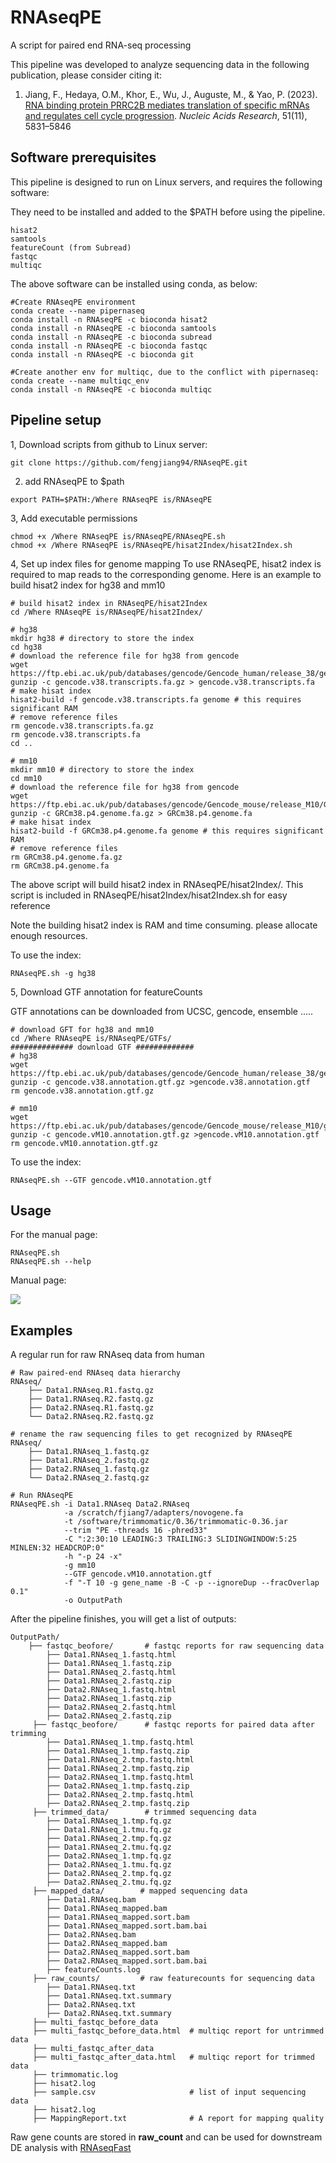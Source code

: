 # RNAseqPE
A script for paired end RNA-seq processing

This pipeline was developed to analyze sequencing data in the following publication, please consider citing it:

1. Jiang, F., Hedaya, O.M., Khor, E., Wu, J., Auguste, M., & Yao, P. (2023). [RNA binding protein PRRC2B mediates translation of specific mRNAs and regulates cell cycle progression](https://academic.oup.com/nar/article/51/11/5831/7147500). _Nucleic Acids Research_, 51(11), 5831–5846

## Software prerequisites
This pipeline is designed to run on Linux servers, and requires the following software:

They need to be installed and added to the $PATH before using the pipeline.
```
hisat2
samtools
featureCount (from Subread)
fastqc 
multiqc
```

The above software can be installed using conda, as below:
```
#Create RNAseqPE environment
conda create --name pipernaseq
conda install -n RNAseqPE -c bioconda hisat2
conda install -n RNAseqPE -c bioconda samtools
conda install -n RNAseqPE -c bioconda subread
conda install -n RNAseqPE -c bioconda fastqc
conda install -n RNAseqPE -c bioconda git

#Create another env for multiqc, due to the conflict with pipernaseq:
conda create --name multiqc_env
conda install -n RNAseqPE -c bioconda multiqc
```

## Pipeline setup

1, Download scripts from github to Linux server:

```
git clone https://github.com/fengjiang94/RNAseqPE.git
```

2. add RNAseqPE to $path
```
export PATH=$PATH:/Where RNAseqPE is/RNAseqPE
```

3, Add executable permissions
```
chmod +x /Where RNAseqPE is/RNAseqPE/RNAseqPE.sh
chmod +x /Where RNAseqPE is/RNAseqPE/hisat2Index/hisat2Index.sh
```

4, Set up index files for genome mapping
To use RNAseqPE, hisat2 index is required to map reads to the corresponding genome.
Here is an example to build hisat2 index for hg38 and mm10
```
# build hisat2 index in RNAseqPE/hisat2Index
cd /Where RNAseqPE is/RNAseqPE/hisat2Index/

# hg38
mkdir hg38 # directory to store the index
cd hg38
# download the reference file for hg38 from gencode
wget https://ftp.ebi.ac.uk/pub/databases/gencode/Gencode_human/release_38/gencode.v38.transcripts.fa.gz
gunzip -c gencode.v38.transcripts.fa.gz > gencode.v38.transcripts.fa
# make hisat index
hisat2-build -f gencode.v38.transcripts.fa genome # this requires significant RAM
# remove reference files
rm gencode.v38.transcripts.fa.gz
rm gencode.v38.transcripts.fa
cd ..

# mm10
mkdir mm10 # directory to store the index
cd mm10
# download the reference file for hg38 from gencode
wget https://ftp.ebi.ac.uk/pub/databases/gencode/Gencode_mouse/release_M10/GRCm38.p4.genome.fa.gz
gunzip -c GRCm38.p4.genome.fa.gz > GRCm38.p4.genome.fa
# make hisat index
hisat2-build -f GRCm38.p4.genome.fa genome # this requires significant RAM
# remove reference files
rm GRCm38.p4.genome.fa.gz
rm GRCm38.p4.genome.fa
```

The above script will build hisat2 index in RNAseqPE/hisat2Index/. This script is included in RNAseqPE/hisat2Index/hisat2Index.sh for easy reference

Note the building hisat2 index is RAM and time consuming. please allocate enough resources.

To use the index:
```
RNAseqPE.sh -g hg38
```

5, Download GTF annotation for featureCounts

GTF annotations can be downloaded from UCSC, gencode, ensemble .....
```
# download GFT for hg38 and mm10
cd /Where RNAseqPE is/RNAseqPE/GTFs/
############## download GTF #############
# hg38
wget https://ftp.ebi.ac.uk/pub/databases/gencode/Gencode_human/release_38/gencode.v38.annotation.gtf.gz
gunzip -c gencode.v38.annotation.gtf.gz >gencode.v38.annotation.gtf
rm gencode.v38.annotation.gtf.gz

# mm10
wget https://ftp.ebi.ac.uk/pub/databases/gencode/Gencode_mouse/release_M10/gencode.vM10.annotation.gtf.gz
gunzip -c gencode.vM10.annotation.gtf.gz >gencode.vM10.annotation.gtf
rm gencode.vM10.annotation.gtf.gz
```

To use the index:
```
RNAseqPE.sh --GTF gencode.vM10.annotation.gtf
```

## Usage

For the manual page:

```
RNAseqPE.sh
RNAseqPE.sh --help
```

Manual page:

![](images/Usages.png)

## Examples

A regular run for raw RNAseq data from human
```
# Raw paired-end RNAseq data hierarchy
RNAseq/
    ├── Data1.RNAseq.R1.fastq.gz
    ├── Data1.RNAseq.R2.fastq.gz
    ├── Data2.RNAseq.R1.fastq.gz
    └── Data2.RNAseq.R2.fastq.gz

# rename the raw sequencing files to get recognized by RNAseqPE
RNAseq/
    ├── Data1.RNAseq_1.fastq.gz
    ├── Data1.RNAseq_2.fastq.gz
    ├── Data2.RNAseq_1.fastq.gz
    └── Data2.RNAseq_2.fastq.gz

# Run RNAseqPE
RNAseqPE.sh -i Data1.RNAseq Data2.RNAseq
            -a /scratch/fjiang7/adapters/novogene.fa
            -t /software/trimmomatic/0.36/trimmomatic-0.36.jar
            --trim "PE -threads 16 -phred33"
            -C ":2:30:10 LEADING:3 TRAILING:3 SLIDINGWINDOW:5:25 MINLEN:32 HEADCROP:0"
            -h "-p 24 -x"
            -g mm10
            --GTF gencode.vM10.annotation.gtf
            -f "-T 10 -g gene_name -B -C -p --ignoreDup --fracOverlap 0.1"
            -o OutputPath
```

After the pipeline finishes, you will get a list of outputs:
```
OutputPath/
    ├── fastqc_beofore/       # fastqc reports for raw sequencing data
        ├── Data1.RNAseq_1.fastq.html
        ├── Data1.RNAseq_1.fastq.zip
        ├── Data1.RNAseq_2.fastq.html
        ├── Data1.RNAseq_2.fastq.zip
        ├── Data2.RNAseq_1.fastq.html
        ├── Data2.RNAseq_1.fastq.zip
        ├── Data2.RNAseq_2.fastq.html
        ├── Data2.RNAseq_2.fastq.zip
     ├── fastqc_beofore/      # fastqc reports for paired data after trimming
        ├── Data1.RNAseq_1.tmp.fastq.html
        ├── Data1.RNAseq_1.tmp.fastq.zip
        ├── Data1.RNAseq_2.tmp.fastq.html
        ├── Data1.RNAseq_2.tmp.fastq.zip
        ├── Data2.RNAseq_1.tmp.fastq.html
        ├── Data2.RNAseq_1.tmp.fastq.zip
        ├── Data2.RNAseq_2.tmp.fastq.html
        ├── Data2.RNAseq_2.tmp.fastq.zip
     ├── trimmed_data/        # trimmed sequencing data
        ├── Data1.RNAseq_1.tmp.fq.gz
        ├── Data1.RNAseq_1.tmu.fq.gz
        ├── Data1.RNAseq_2.tmp.fq.gz
        ├── Data1.RNAseq_2.tmu.fq.gz
        ├── Data2.RNAseq_1.tmp.fq.gz
        ├── Data2.RNAseq_1.tmu.fq.gz
        ├── Data2.RNAseq_2.tmp.fq.gz
        ├── Data2.RNAseq_2.tmu.fq.gz
     ├── mapped_data/        # mapped sequencing data
        ├── Data1.RNAseq.bam
        ├── Data1.RNAseq_mapped.bam
        ├── Data1.RNAseq_mapped.sort.bam
        ├── Data1.RNAseq_mapped.sort.bam.bai
        ├── Data2.RNAseq.bam
        ├── Data2.RNAseq_mapped.bam
        ├── Data2.RNAseq_mapped.sort.bam
        ├── Data2.RNAseq_mapped.sort.bam.bai
        ├── featureCounts.log   
     ├── raw_counts/         # raw featurecounts for sequencing data
        ├── Data1.RNAseq.txt
        ├── Data1.RNAseq.txt.summary
        ├── Data2.RNAseq.txt
        ├── Data2.RNAseq.txt.summary
     ├── multi_fastqc_before_data         
     ├── multi_fastqc_before_data.html  # multiqc report for untrimmed data 
     ├── multi_fastqc_after_data         
     ├── multi_fastqc_after_data.html   # multiqc report for trimmed data 
     ├── trimmomatic.log
     ├── hisat2.log
     ├── sample.csv                     # list of input sequencing data
     ├── hisat2.log
     ├── MappingReport.txt              # A report for mapping quality 
```
Raw gene counts are stored in **raw_count** and can be used for downstream DE analysis with [RNAseqFast](https://github.com/FengJiang94/RNAseqFast)

